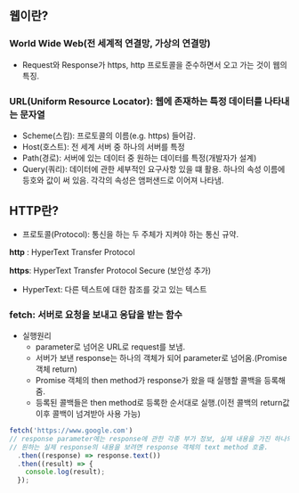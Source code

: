 ## 웹이란?
### World Wide Web(전 세계적 연결망, 가상의 연결망)
- Request와 Response가 https, http 프로토콜을 준수하면서 오고 가는 것이 웹의 특징.

### URL(Uniform Resource Locator): 웹에 존재하는 특정 데이터를 나타내는 문자열
  - Scheme(스킴): 프로토콜의 이름(e.g. https) 들어감.
  - Host(호스트): 전 세계 서버 중 하나의 서버를 특정
  - Path(경로): 서버에 있는 데이터 중 원하는 데이터를 특정(개발자가 설계)
  - Query(쿼리): 데이터에 관한 세부적인 요구사항 있을 떄 활용. 하나의 속성 이름에 등호와 값이 써 있음. 각각의 속성은 앰퍼샌드로 이어져 나타냄.


## HTTP란?
- 프로토콜(Protocol): 통신을 하는 두 주체가 지켜야 하는 통신 규약.

**http** : HyperText Transfer Protocol

**https**: HyperText Transfer Protocol Secure (보안성 추가)

* HyperText: 다른 텍스트에 대한 참조를 갖고 있는 텍스트


### **fetch: 서버로 요청을 보내고 응답을 받는 함수**
- 실행원리
  - parameter로 넘어온 URL로 request를 보냄.
  - 서버가 보낸 response는 하나의 객체가 되어 parameter로 넘어옴.(Promise 객체 return)
  - Promise 객체의 then method가 response가 왔을 때 실행할 콜백을 등록해줌.
  - 등록된 콜백들은 then method로 등록한 순서대로 실행.(이전 콜백의 return값 이후 콜백이 넘겨받아 사용 가능)

```js 
fetch('https://www.google.com')
// response parameter에는 response에 관한 각종 부가 정보, 실제 내용을 가진 하나의 객체로 넘어옴.
// 원하는 실제 response의 내용을 보려면 response 객체의 text method 호출.
  .then((response) => response.text())
  .then((result) => {
    console.log(result);
  });
  ```